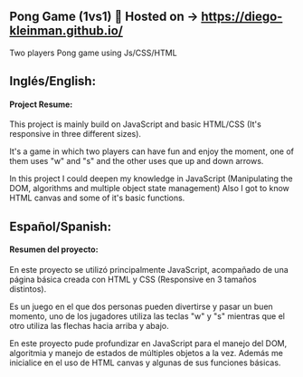 ## Pong Game (1vs1) :tennis:  Hosted on -> https://diego-kleinman.github.io/
Two players Pong game using Js/CSS/HTML

## Inglés/English:

#### Project Resume:
This project is mainly build on JavaScript and basic HTML/CSS (It's responsive in three different sizes).

It's a game in which two players can have fun and enjoy the moment, one of them uses "w" and "s" and the other uses que up and down arrows.

In this project I could deepen my knowledge in JavaScript (Manipulating the DOM, algorithms and multiple object state management)
Also I got to know HTML canvas and some of it's basic functions.

## Español/Spanish:

#### Resumen del proyecto:
En este proyecto se utilizó principalmente JavaScript, acompañado de una página básica creada con HTML y CSS (Responsive en 3 tamaños distintos).

Es un juego en el que dos personas pueden divertirse y pasar un buen momento, uno de los jugadores utiliza las teclas "w" y "s"
mientras que el otro utiliza las flechas hacia arriba y abajo.

En este proyecto pude profundizar en JavaScript para el manejo del DOM, algoritmia y manejo de estados de múltiples objetos a la vez.
Además me inicialice en el uso de HTML canvas y algunas de sus funciones básicas.

